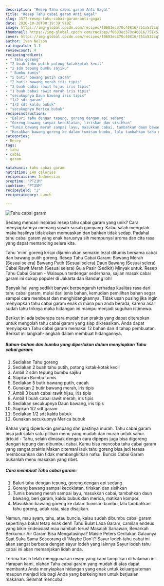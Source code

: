 ```yaml
---
description: "Resep Tahu cabai garam Anti Gagal"
title: "Resep Tahu cabai garam Anti Gagal"
slug: 3577-resep-tahu-cabai-garam-anti-gagal
date: 2020-10-28T08:19:39.918Z
image: https://img-global.cpcdn.com/recipes/f0683ec370c40816/751x532cq70/tahu-cabai-garam-foto-resep-utama.jpg
thumbnail: https://img-global.cpcdn.com/recipes/f0683ec370c40816/751x532cq70/tahu-cabai-garam-foto-resep-utama.jpg
cover: https://img-global.cpcdn.com/recipes/f0683ec370c40816/751x532cq70/tahu-cabai-garam-foto-resep-utama.jpg
author: Ivan Nelson
ratingvalue: 3.1
reviewcount: 4
recipeingredient:
- " Tahu goreng"
- "2 buah tahu putih potong kotakkotak kecil"
- "2 sdm tepung bumbu sajiku"
- " Bumbu tumis"
- "5 butir bawang putih cacah"
- "2 butir bawang merah iris tipis"
- "3 buah cabai rawit hijau iris tipis"
- "1 buah cabai rawit merah iris tipis"
- "secukupnya Daun bawang iris tipis"
- "1/2 sdt garam"
- "1/2 sdt kaldu bubuk"
- "secukupnya Merica bubuk"
recipeinstructions:
- "Baluri tahu dengan tepung, goreng dengan api sedang"
- "Goreng bawang sampai kecoklatan, tiriskan dan sisihkan"
- "Tumis bawang merah sampai layu, masukkan cabai, tambahkan daun bawang, beri garam, kaldu bubuk dan merica, matikan kompor."
- "Masukkan bawang goreng ke dalam tumisan bumbu, lalu tambahkan tahu goreng, aduk rata, siap disajikan."
categories:
- Resep
tags:
- tahu
- cabai
- garam

katakunci: tahu cabai garam 
nutrition: 140 calories
recipecuisine: Indonesian
preptime: "PT21M"
cooktime: "PT35M"
recipeyield: "1"
recipecategory: Lunch

---
```



![Tahu cabai garam](https://img-global.cpcdn.com/recipes/f0683ec370c40816/751x532cq70/tahu-cabai-garam-foto-resep-utama.jpg)

Sedang mencari inspirasi resep tahu cabai garam yang unik? Cara menyiapkannya memang susah-susah gampang. Kalau salah mengolah maka hasilnya tidak akan memuaskan dan bahkan tidak sedap. Padahal tahu cabai garam yang enak harusnya sih mempunyai aroma dan cita rasa yang dapat memancing selera kita.

Tahu &#39;mini&#39; goreng krispi dijamin akan semakin lezat ditumis bersama cabai dan bawang putih goreng. Resep Tahu Cabai Garam: Bawang Merah (Sesuai selera) Bawang Putih (Sesuai selera) Daun Bawang (Sesuai selera) Cabai Rawit Merah (Sesuai selera) Gula Pasir (Sedikit) Minyak untuk. Resep Tahu Cabai Garam - Walaupun terdengar sederhana, sajian masak cabai garam ini cukup populer di Jakarta dan Bandung loh!

Banyak hal yang sedikit banyak berpengaruh terhadap kualitas rasa dari tahu cabai garam, mulai dari jenis bahan, kemudian pemilihan bahan segar sampai cara membuat dan menghidangkannya. Tidak usah pusing jika ingin menyiapkan tahu cabai garam enak di mana pun anda berada, karena asal sudah tahu triknya maka hidangan ini mampu menjadi suguhan istimewa.


Berikut ini ada beberapa cara mudah dan praktis yang dapat diterapkan untuk mengolah tahu cabai garam yang siap dikreasikan. Anda dapat menyiapkan Tahu cabai garam memakai 12 bahan dan 4 tahap pembuatan. Berikut ini langkah-langkah dalam membuat hidangannya.

<!--inarticleads1-->

##### Bahan-bahan dan bumbu yang diperlukan dalam menyiapkan Tahu cabai garam:

1. Sediakan  Tahu goreng
1. Sediakan 2 buah tahu putih, potong kotak-kotak kecil
1. Ambil 2 sdm tepung bumbu sajiku
1. Siapkan  Bumbu tumis
1. Sediakan 5 butir bawang putih, cacah
1. Gunakan 2 butir bawang merah, iris tipis
1. Ambil 3 buah cabai rawit hijau, iris tipis
1. Ambil 1 buah cabai rawit merah, iris tipis
1. Sediakan secukupnya Daun bawang, iris tipis
1. Siapkan 1/2 sdt garam
1. Sediakan 1/2 sdt kaldu bubuk
1. Gunakan secukupnya Merica bubuk


Bahan yang diperlukan gampang dan pastinya murah. Tahu cabai garam bisa jadi salah satu pilihan menu yang mudah dan murah untuk sahur. tirto.id - Tahu, selain dimasak dengan cara dipepes juga bisa digoreng dengan tepung dan dibumbui cabai. Kamu bisa mencoba tahu cabai garam yang sangat praktis Makan ditemani lauk tahu goreng bisa jadi terasa membosankan dan tidak membangkitkan nafsu. Buncis Cabai Garam bukanlah menu masakan yang ribet. 

<!--inarticleads2-->

##### Cara membuat Tahu cabai garam:

1. Baluri tahu dengan tepung, goreng dengan api sedang
1. Goreng bawang sampai kecoklatan, tiriskan dan sisihkan
1. Tumis bawang merah sampai layu, masukkan cabai, tambahkan daun bawang, beri garam, kaldu bubuk dan merica, matikan kompor.
1. Masukkan bawang goreng ke dalam tumisan bumbu, lalu tambahkan tahu goreng, aduk rata, siap disajikan.


Namun, mau ayam, tahu, atau buncis, kalau sudah dibumbu cabai garam sepertinya bakal tetap enak deh!! Tahu Bulat Lada Garam, camilan endeus yang bikin Endeusiast mau nambah terus! Masalah Sariawan, Benarkah Berkumur Air Garam Bisa Mengatasinya? Maisie Peters Ceritakan Galaunya Saat Suka Sama Seseorang di &#39;Maybe Don&#39;t&#39;! Sayur lodeh tahu cabai ini akan sangat berbeda dengan sayur lodeh yang lainnya Sayur lodeh tahu cabai ini akan memanjakan lidah anda. 

Terima kasih telah menggunakan resep yang kami tampilkan di halaman ini. Harapan kami, olahan Tahu cabai garam yang mudah di atas dapat membantu Anda menyiapkan hidangan yang enak untuk keluarga/teman maupun menjadi ide bagi Anda yang berkeinginan untuk berjualan makanan. Selamat mencoba!
